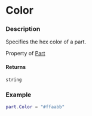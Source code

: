 # Color
### Description
Specifies the hex color of a part.

Property of [Part](/classes/Part/)

#### Returns
`string`

### Example
```lua
part.Color = "#ffaabb"
```